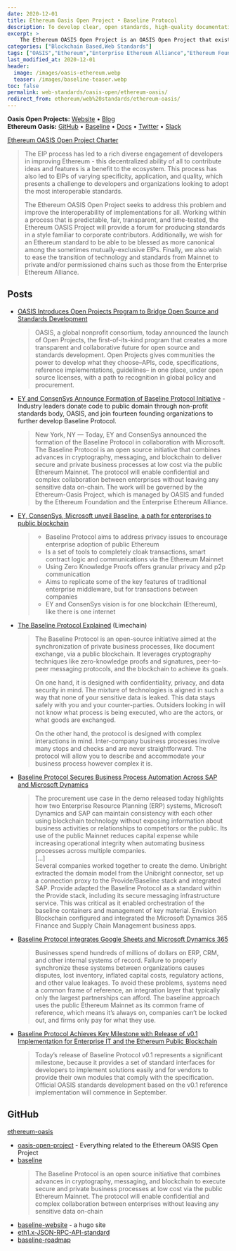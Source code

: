 ```yaml
---
date: 2020-12-01
title: Ethereum Oasis Open Project • Baseline Protocol
description: To develop clear, open standards, high-quality documentation, and shared test suites that facilitate new features and enhancements to the Ethereum protocol.
excerpt: >
    The Ethereum OASIS Open Project is an OASIS Open Project that exists to provide a neutral forum for diverse stakeholders to create high-quality specifications that facilitate Ethereum’s longevity, interoperability, and ease of integration. The Ethereum OASIS Project intends to develop clear, open standards, high-quality documentation, and shared test suites that facilitate new features and enhancements to the Ethereum protocol.
categories: ["Blockchain Based,Web Standards"]
tags: ["OASIS","Ethereum","Enterprise Ethereum Alliance","Ethereum Foundation","ConsenSys","Chainlink","Nethermind","Provide","Unibright","Ernst & Young","Microsoft","Limechain"]
last_modified_at: 2020-12-01
header:
  image: /images/oasis-ethereum.webp
  teaser: /images/baseline-teaser.webp
toc: false
permalink: web-standards/oasis-open/ethereum-oasis/
redirect_from: ethereum/web%20standards/ethereum-oasis/
---
```


**Oasis Open Projects:** [Website](https://oasis-open-projects.org/) • [Blog](https://oasis-open-projects.org/category/blog/)\
**Ethereum Oasis:** [GitHub](https://github.com/ethereum-oasis) • [Baseline](https://www.baseline-protocol.org/) • [Docs](https://docs.baseline-protocol.org/) • [Twitter](https://twitter.com/baselineproto) • [Slack](https://communityinviter.com/apps/ethereum-baseline/join-us)

[Ethereum OASIS Open Project Charter](https://github.com/ethereum-oasis/oasis-open-project/blob/master/PROJECT_CHARTER.md)
> The EIP process has led to a rich diverse engagement of developers in improving Ethereum - this decentralized ability of all to contribute ideas and features is a benefit to the ecosystem. This process has also led to EIPs of varying specificity, application, and quality, which presents a challenge to developers and organizations looking to adopt the most interoperable standards.
> 
> The Ethereum OASIS Open Project seeks to address this problem and improve the interoperability of implementations for all. Working within a process that is predictable, fair, transparent, and time-tested, the Ethereum OASIS Project will provide a forum for producing standards in a style familiar to corporate contributors. Additionally, we wish for an Ethereum standard to be able to be blessed as more canonical among the sometimes mutually-exclusive EIPs. Finally, we also wish to ease the transition of technology and standards from Mainnet to private and/or permissioned chains such as those from the Enterprise Ethereum Alliance.


## Posts 
- [OASIS Introduces Open Projects Program to Bridge Open Source and Standards Development](https://oasis-open-projects.org/introducing-open-projects/)
  > OASIS, a global nonprofit consortium, today announced the launch of Open Projects, the first-of-its-kind program that creates a more transparent and collaborative future for open source and standards development. Open Projects gives communities the power to develop what they choose–APIs, code, specifications, reference implementations, guidelines– in one place, under open source licenses, with a path to recognition in global policy and procurement.
* [EY and ConsenSys Announce Formation of Baseline Protocol Initiative](https://consensys.net/blog/press-release/ey-and-consensys-announce-formation-of-baseline-protocol-initiative-to-make-ethereum-mainnet-safe-and-effective-for-enterprises/) - Industry leaders donate code to public domain through non-profit standards body, OASIS, and join fourteen founding organizations to further develop Baseline Protocol.
  > New York, NY — Today, EY and ConsenSys announced the formation of the Baseline Protocol in collaboration with Microsoft. The Baseline Protocol is an open source initiative that combines advances in cryptography, messaging, and blockchain to deliver secure and private business processes at low cost via the public Ethereum Mainnet. The protocol will enable confidential and complex collaboration between enterprises without leaving any sensitive data on-chain. The work will be governed by the Ethereum-Oasis Project, which is managed by OASIS and funded by the Ethereum Foundation and the Enterprise Ethereum Alliance.
* [EY, ConsenSys, Microsoft unveil Baseline, a path for enterprises to public blockchain](https://www.ledgerinsights.com/baseline-protocol-ey-consensys-microsoft-enterprises-public-blockchain/)
  > * Baseline Protocol aims to address privacy issues to encourage enterprise adoption of public Ethereum
  > * Is a set of tools to completely cloak transactions, smart contract logic and communications via the Ethereum Mainnet
  > * Using Zero Knowledge Proofs offers granular privacy and p2p communication
  > * Aims to replicate some of the key features of traditional enterprise middleware, but for transactions between companies
  > * EY and ConsenSys vision is for one blockchain (Ethereum), like there is one internet
* [The Baseline Protocol Explained](https://medium.com/limechain/the-baseline-protocol-explained-d40ee01588ba) (Limechain)
  > The Baseline Protocol is an open-source initiative aimed at the synchronization of private business processes, like document exchange, via a public blockchain. It leverages cryptography techniques like zero-knowledge proofs and signatures, peer-to-peer messaging protocols, and the blockchain to achieve its goals.
  > 
  > On one hand, it is designed with confidentiality, privacy, and data security in mind. The mixture of technologies is aligned in such a way that none of your sensitive data is leaked. This data stays safely with you and your counter-parties. Outsiders looking in will not know what process is being executed, who are the actors, or what goods are exchanged.
  > 
  > On the other hand, the protocol is designed with complex interactions in mind. Inter-company business processes involve many stops and checks and are never straightforward. The protocol will allow you to describe and accommodate your business process however complex it is.
- [Baseline Protocol Secures Business Process Automation Across SAP and Microsoft Dynamics](https://oasis-open-projects.org/open-source-proof-of-concept-ethereum-mainnet/)
  > The procurement use case in the demo released today highlights how two Enterprise Resource Planning (ERP) systems, Microsoft Dynamics and SAP can maintain consistency with each other using blockchain technology without exposing information about business activities or relationships to competitors or the public. Its use of the public Mainnet reduces capital expense while increasing operational integrity when automating business processes across multiple companies.\
  > [...]\
  > Several companies worked together to create the demo. Unibright extracted the domain model from the Unibright connector, set up a connection proxy to the Provide/Baseline stack and integrated SAP. Provide adapted the Baseline Protocol as a standard within the Provide stack, including its secure messaging infrastructure service. This was critical as it enabled orchestration of the baseline containers and management of key material. Envision Blockchain configured and integrated the Microsoft Dynamics 365 Finance and Supply Chain Management business apps.
- [Baseline Protocol integrates Google Sheets and Microsoft Dynamics 365](https://oasis-open-projects.org/baseline-protocol-initiative-integrates-google-sheets-and-microsoft-dynamics-365-using-public-ethereum-blockchain/)
  > Businesses spend hundreds of millions of dollars on ERP, CRM, and other internal systems of record. Failure to properly synchronize these systems between organizations causes disputes, lost inventory, inflated capital costs, regulatory actions, and other value leakages. To avoid these problems, systems need a common frame of reference, an integration layer that typically only the largest partnerships can afford. The baseline approach uses the public Ethereum Mainnet as its common frame of reference, which means it’s always on, companies can’t be locked out, and firms only pay for what they use.
- [Baseline Protocol Achieves Key Milestone with Release of v0.1 Implementation for Enterprise IT and the Ethereum Public Blockchain](https://oasis-open-projects.org/baseline-protocol-v01/)
  > Today’s release of Baseline Protocol v0.1 represents a significant milestone, because it provides a set of standard interfaces for developers to implement solutions easily and for vendors to provide their own modules that comply with the specification. Official OASIS standards development based on the v0.1 reference implementation will commence in September.

## GitHub

[ethereum-oasis](https://github.com/ethereum-oasis)
- [oasis-open-project](https://github.com/ethereum-oasis/oasis-open-project) - Everything related to the Ethereum OASIS Open Project
- [baseline](https://github.com/ethereum-oasis/baseline)
  > The Baseline Protocol is an open source initiative that combines advances in cryptography, messaging, and blockchain to execute secure and private business processes at low cost via the public Ethereum Mainnet. The protocol will enable confidential and complex collaboration between enterprises without leaving any sensitive data on-chain
- [baseline-website](https://github.com/ethereum-oasis/baseline-website) - a hugo site
- [eth1.x-JSON-RPC-API-standard](https://github.com/ethereum-oasis/eth1.x-JSON-RPC-API-standard)
- [baseline-roadmap](https://github.com/ethereum-oasis/baseline-roadmap)